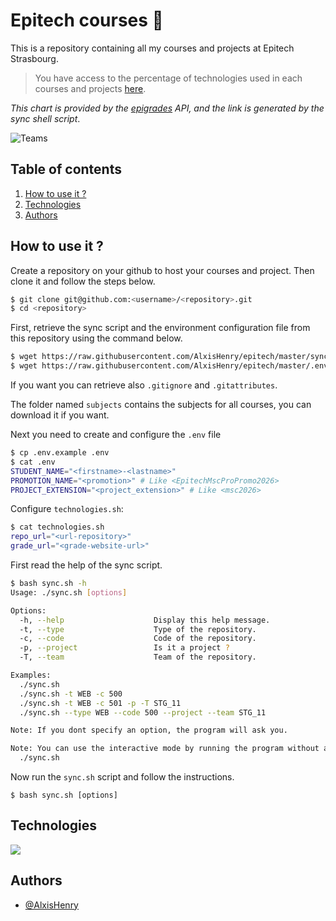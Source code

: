 # Epitech courses :school_satchel:

This is a repository containing all my courses and projects at Epitech Strasbourg.

> You have access to the percentage of technologies used in each courses and projects [here](https://github.com/AlxisHenry/epitech/blob/master/technologies.md).

_This chart is provided by the [epigrades]() API, and the link is generated by the sync shell script_.

![Teams](https://epigrades.alexishenry.eu/api/teams?teams=STG_11@7,STG_1@2,STG_alexis-henry@1)

## Table of contents

1. [How to use it ?](#how-to-use-it-)
2. [Technologies](#technologies)
3. [Authors](#authors)

## How to use it ?

Create a repository on your github to host your courses and project. Then clone it and follow the steps below.

```bash
$ git clone git@github.com:<username>/<repository>.git
$ cd <repository>
```

First, retrieve the sync script and the environment configuration file from this repository using the command below.

```bash
$ wget https://raw.githubusercontent.com/AlxisHenry/epitech/master/sync.sh
$ wget https://raw.githubusercontent.com/AlxisHenry/epitech/master/.env.example
```

If you want you can retrieve also `.gitignore` and `.gitattributes`.

The folder named `subjects` contains the subjects for all courses, you can download it if you want.

Next you need to create and configure the `.env` file

```bash
$ cp .env.example .env
$ cat .env
STUDENT_NAME="<firstname>-<lastname>"
PROMOTION_NAME="<promotion>" # Like <EpitechMscProPromo2026>
PROJECT_EXTENSION="<project_extension>" # Like <msc2026>
```

Configure `technologies.sh`:

```bash
$ cat technologies.sh
repo_url="<url-repository>"
grade_url="<grade-website-url>"
```

First read the help of the sync script.

```bash
$ bash sync.sh -h
Usage: ./sync.sh [options]

Options:
  -h, --help                    Display this help message.
  -t, --type                    Type of the repository.
  -c, --code                    Code of the repository.
  -p, --project                 Is it a project ?
  -T, --team                    Team of the repository.

Examples:
  ./sync.sh
  ./sync.sh -t WEB -c 500
  ./sync.sh -t WEB -c 501 -p -T STG_11
  ./sync.sh --type WEB --code 500 --project --team STG_11

Note: If you dont specify an option, the program will ask you.

Note: You can use the interactive mode by running the program without any option.
  ./sync.sh
```

Now run the `sync.sh` script and follow the instructions.

```
$ bash sync.sh [options]
```

## Technologies

![](https://img.shields.io/badge/bash-%23121011.svg?style=for-the-badge&logo=gnu-bash&color=20232a)

## Authors

- [@AlxisHenry](https://github.com/AlxisHenry)
